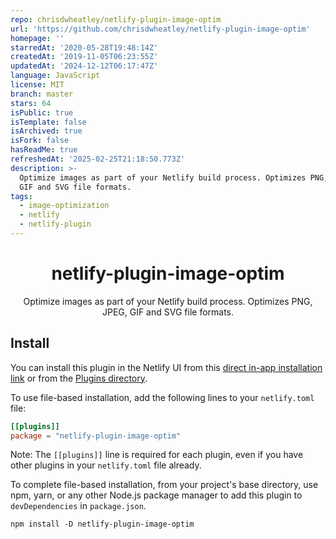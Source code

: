 ```yaml
---
repo: chrisdwheatley/netlify-plugin-image-optim
url: 'https://github.com/chrisdwheatley/netlify-plugin-image-optim'
homepage: ''
starredAt: '2020-05-28T19:48:14Z'
createdAt: '2019-11-05T06:23:55Z'
updatedAt: '2024-12-12T06:17:47Z'
language: JavaScript
license: MIT
branch: master
stars: 64
isPublic: true
isTemplate: false
isArchived: true
isFork: false
hasReadMe: true
refreshedAt: '2025-02-25T21:18:50.773Z'
description: >-
  Optimize images as part of your Netlify build process. Optimizes PNG, JPEG,
  GIF and SVG file formats.
tags:
  - image-optimization
  - netlify
  - netlify-plugin
---
```


<h1 align="center">netlify-plugin-image-optim</h1>

<div align="center">

Optimize images as part of your Netlify build process. Optimizes PNG, JPEG, GIF and SVG file formats.

</div>

## Install

You can install this plugin in the Netlify UI from this [direct in-app installation link](https://app.netlify.com/plugins/netlify-plugin-image-optim/install) or from the [Plugins directory](https://app.netlify.com/plugins).

To use file-based installation, add the following lines to your `netlify.toml` file:

```toml
[[plugins]]
package = "netlify-plugin-image-optim"
```

Note: The `[[plugins]]` line is required for each plugin, even if you have other plugins in your `netlify.toml` file already.

To complete file-based installation, from your project's base directory, use npm, yarn, or any other Node.js package manager to add this plugin to `devDependencies` in `package.json`.

```
npm install -D netlify-plugin-image-optim
```

